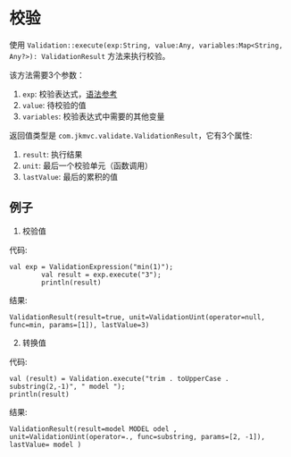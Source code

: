 # 校验

使用 `Validation::execute(exp:String, value:Any, variables:Map<String, Any?>): ValidationResult` 方法来执行校验。 

该方法需要3个参数：
1. `exp`: 校验表达式，[语法参考](validation_expression.cn.md)
2. `value`: 待校验的值
3. `variables`: 校验表达式中需要的其他变量

返回值类型是 `com.jkmvc.validate.ValidationResult`，它有3个属性:
1. `result`: 执行结果
1. `unit`: 最后一个校验单元（函数调用）
1. `lastValue`: 最后的累积的值

## 例子

1. 校验值

代码:

```
val exp = ValidationExpression("min(1)");
        val result = exp.execute("3");
        println(result)
```

结果:

```
ValidationResult(result=true, unit=ValidationUint(operator=null, func=min, params=[1]), lastValue=3)
```

2. 转换值

代码:

```
val (result) = Validation.execute("trim . toUpperCase . substring(2,-1)", " model ");
println(result)
```

结果:

```
ValidationResult(result=model MODEL odel , unit=ValidationUint(operator=., func=substring, params=[2, -1]), lastValue= model )
```
